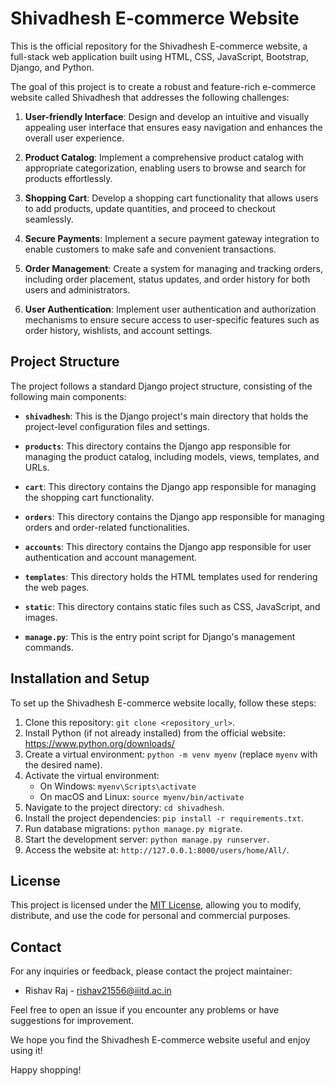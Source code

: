 # Shivadhesh E-commerce Website

This is the official repository for the Shivadhesh E-commerce website, a full-stack web application built using HTML, CSS, JavaScript, Bootstrap, Django, and Python.

The goal of this project is to create a robust and feature-rich e-commerce website called Shivadhesh that addresses the following challenges:

1. **User-friendly Interface**: Design and develop an intuitive and visually appealing user interface that ensures easy navigation and enhances the overall user experience.

2. **Product Catalog**: Implement a comprehensive product catalog with appropriate categorization, enabling users to browse and search for products effortlessly.

3. **Shopping Cart**: Develop a shopping cart functionality that allows users to add products, update quantities, and proceed to checkout seamlessly.

4. **Secure Payments**: Implement a secure payment gateway integration to enable customers to make safe and convenient transactions.

5. **Order Management**: Create a system for managing and tracking orders, including order placement, status updates, and order history for both users and administrators.

6. **User Authentication**: Implement user authentication and authorization mechanisms to ensure secure access to user-specific features such as order history, wishlists, and account settings.

## Project Structure

The project follows a standard Django project structure, consisting of the following main components:

- **`shivadhesh`**: This is the Django project's main directory that holds the project-level configuration files and settings.

- **`products`**: This directory contains the Django app responsible for managing the product catalog, including models, views, templates, and URLs.

- **`cart`**: This directory contains the Django app responsible for managing the shopping cart functionality.

- **`orders`**: This directory contains the Django app responsible for managing orders and order-related functionalities.

- **`accounts`**: This directory contains the Django app responsible for user authentication and account management.

- **`templates`**: This directory holds the HTML templates used for rendering the web pages.

- **`static`**: This directory contains static files such as CSS, JavaScript, and images.

- **`manage.py`**: This is the entry point script for Django's management commands.

## Installation and Setup

To set up the Shivadhesh E-commerce website locally, follow these steps:

1. Clone this repository: `git clone <repository_url>`.
2. Install Python (if not already installed) from the official website: https://www.python.org/downloads/
3. Create a virtual environment: `python -m venv myenv` (replace `myenv` with the desired name).
4. Activate the virtual environment:
   - On Windows: `myenv\Scripts\activate`
   - On macOS and Linux: `source myenv/bin/activate`
5. Navigate to the project directory: `cd shivadhesh`.
6. Install the project dependencies: `pip install -r requirements.txt`.
7. Run database migrations: `python manage.py migrate`.
8. Start the development server: `python manage.py runserver`.
9. Access the website at: `http://127.0.0.1:8000/users/home/All/`.

## License

This project is licensed under the [MIT License](LICENSE), allowing you to modify, distribute, and use the code for personal and commercial purposes.

## Contact

For any inquiries or feedback, please contact the project maintainer:

- Rishav Raj - rishav21556@iiitd.ac.in

Feel free to open an issue if you encounter any problems or have suggestions for improvement.

We hope you find the Shivadhesh E-commerce website useful and enjoy using it!

Happy shopping!
